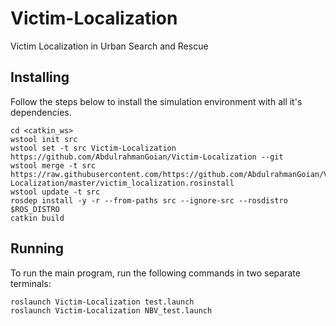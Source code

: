 # Victim-Localization
Victim Localization in Urban Search and Rescue

## Installing

Follow the steps below to install the simulation environment with all it's dependencies.

```
cd <catkin_ws>
wstool init src
wstool set -t src Victim-Localization https://github.com/AbdulrahmanGoian/Victim-Localization --git
wstool merge -t src https://raw.githubusercontent.com/https://github.com/AbdulrahmanGoian/Victim-Localization/master/victim_localization.rosinstall
wstool update -t src
rosdep install -y -r --from-paths src --ignore-src --rosdistro $ROS_DISTRO
catkin build
```


## Running
To run the main program, run the following commands in two separate terminals:

```
roslaunch Victim-Localization test.launch
roslaunch Victim-Localization NBV_test.launch
```
